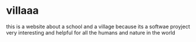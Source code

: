 # villaaa

this is a website about a school 
and a village because its a softwae proyject very interesting and helpful 
for all the humans and nature in the world 
